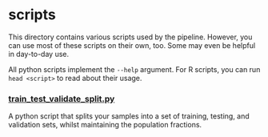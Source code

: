 # scripts
This directory contains various scripts used by the pipeline.
However, you can use most of these scripts on their own, too. Some may even be helpful in day-to-day use.

All python scripts implement the `--help` argument. For R scripts, you can run `head <script>` to read about their usage.

### [train_test_validate_split.py](train_test_validate_split.py)
A python script that splits your samples into a set of training, testing, and validation sets, whilst maintaining the population fractions.
